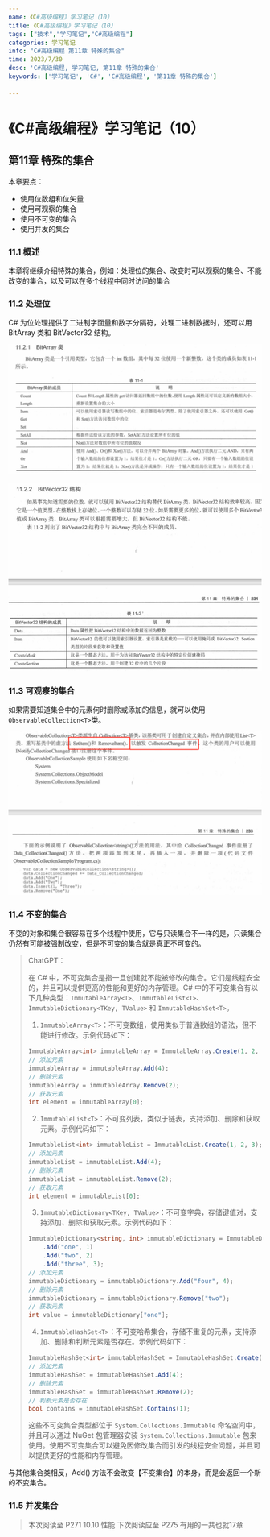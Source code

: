 ```yaml
---
name: 《C#高级编程》学习笔记（10）
title: 《C#高级编程》学习笔记（10）
tags: ["技术","学习笔记","C#高级编程"]
categories: 学习笔记
info: "C#高级编程 第11章 特殊的集合"
time: 2023/7/30
desc: 'C#高级编程, 学习笔记, 第11章 特殊的集合'
keywords: ['学习笔记', 'C#', 'C#高级编程', '第11章 特殊的集合']

---
```


#  《C#高级编程》学习笔记（10）

## 第11章 特殊的集合

 本章要点：

- 使用位数组和位矢量
- 使用可观察的集合
- 使用不可变的集合
- 使用并发的集合

### 11.1 概述

本章将继续介绍特殊的集合，例如：处理位的集合、改变时可以观察的集合、不能改变的集合，以及可以在多个线程中同时访问的集合

### 11.2 处理位

C# 为位处理提供了二进制字面量和数字分隔符，处理二进制数据时，还可以用 BitArray 类和 BitVector32 结构。

![11-1.png](./images/11-1.png)

![11-2.png](./images/11-2.png)

### 11.3 可观察的集合

如果需要知道集合中的元素何时删除或添加的信息，就可以使用`ObservableCollection<T>`类。

![11-3.png](./images/11-3.png)

### 11.4 不变的集合

不变的对象和集合很容易在多个线程中使用，它与只读集合不一样的是，只读集合仍然有可能被强制改变，但是不可变的集合就是真正不可变的。

> ChatGPT：
>
> 在 C# 中，不可变集合是指一旦创建就不能被修改的集合。它们是线程安全的，并且可以提供更高的性能和更好的内存管理。C# 中的不可变集合有以下几种类型：`ImmutableArray<T>`、`ImmutableList<T>`、`ImmutableDictionary<TKey, TValue>` 和 `ImmutableHashSet<T>`。
>
> 1. `ImmutableArray<T>`：不可变数组，使用类似于普通数组的语法，但不能进行修改。示例代码如下：
>
> ```csharp
> ImmutableArray<int> immutableArray = ImmutableArray.Create(1, 2, 3);
> // 添加元素
> immutableArray = immutableArray.Add(4);
> // 删除元素
> immutableArray = immutableArray.Remove(2);
> // 获取元素
> int element = immutableArray[0];
> ```
>
> 2. `ImmutableList<T>`：不可变列表，类似于链表，支持添加、删除和获取元素。示例代码如下：
>
> ```csharp
> ImmutableList<int> immutableList = ImmutableList.Create(1, 2, 3);
> // 添加元素
> immutableList = immutableList.Add(4);
> // 删除元素
> immutableList = immutableList.Remove(2);
> // 获取元素
> int element = immutableList[0];
> ```
>
> 3. `ImmutableDictionary<TKey, TValue>`：不可变字典，存储键值对，支持添加、删除和获取元素。示例代码如下：
>
> ```csharp
> ImmutableDictionary<string, int> immutableDictionary = ImmutableDictionary.Create<string, int>()
>     .Add("one", 1)
>     .Add("two", 2)
>     .Add("three", 3);
> // 添加元素
> immutableDictionary = immutableDictionary.Add("four", 4);
> // 删除元素
> immutableDictionary = immutableDictionary.Remove("two");
> // 获取元素
> int value = immutableDictionary["one"];
> ```
>
> 4. `ImmutableHashSet<T>`：不可变哈希集合，存储不重复的元素，支持添加、删除和判断元素是否存在。示例代码如下：
>
> ```csharp
> ImmutableHashSet<int> immutableHashSet = ImmutableHashSet.Create(1, 2, 3);
> // 添加元素
> immutableHashSet = immutableHashSet.Add(4);
> // 删除元素
> immutableHashSet = immutableHashSet.Remove(2);
> // 判断元素是否存在
> bool contains = immutableHashSet.Contains(1);
> ```
>
> 这些不可变集合类型都位于 `System.Collections.Immutable` 命名空间中，并且可以通过 NuGet 包管理器安装 `System.Collections.Immutable` 包来使用。使用不可变集合可以避免因修改集合而引发的线程安全问题，并且可以提供更好的性能和内存管理。

与其他集合类相反，Add() 方法不会改变【不变集合】的本身，而是会返回一个新的不变集合。

### 11.5 并发集合



















> 本次阅读至 P271  10.10 性能 下次阅读应至 P275 有用的一共也就17章